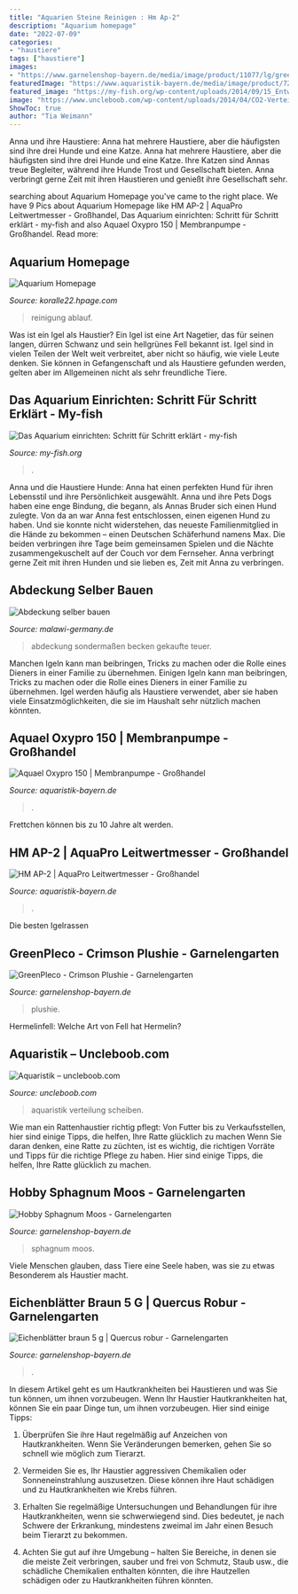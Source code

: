 ```yaml
---
title: "Aquarien Steine Reinigen : Hm Ap-2"
description: "Aquarium homepage"
date: "2022-07-09"
categories:
- "haustiere"
tags: ["haustiere"]
images:
- "https://www.garnelenshop-bayern.de/media/image/product/11077/lg/greenpleco-crimson-plushie~2.jpg"
featuredImage: "https://www.aquaristik-bayern.de/media/image/product/7206/lg/leitwertmessgeraet-hm-ap-2.jpg"
featured_image: "https://my-fish.org/wp-content/uploads/2014/09/15_Entwicklung1.jpg"
image: "https://www.uncleboob.com/wp-content/uploads/2014/04/CO2-Verteilung-im-Aquarium-720x340.jpg"
ShowToc: true
author: "Tia Weimann"
---
```



Anna und ihre Haustiere: Anna hat mehrere Haustiere, aber die häufigsten sind ihre drei Hunde und eine Katze.
Anna hat mehrere Haustiere, aber die häufigsten sind ihre drei Hunde und eine Katze. Ihre Katzen sind Annas treue Begleiter, während ihre Hunde Trost und Gesellschaft bieten. Anna verbringt gerne Zeit mit ihren Haustieren und genießt ihre Gesellschaft sehr.

	

		
searching about Aquarium Homepage you've came to the right place. We have 9 Pics about Aquarium Homepage like HM AP-2 | AquaPro Leitwertmesser - Großhandel, Das Aquarium einrichten: Schritt für Schritt erklärt - my-fish and also Aquael Oxypro 150 | Membranpumpe - Großhandel. Read more:
		
    
## Aquarium Homepage

<img loading=lazy src="https://file1.hpage.com/008557/76/bilder/steine_reinigen.jpg" onerror="this.onerror=null;this.src='https://tse4.mm.bing.net/th?id=OIP.EBBgssJ6Ovqvhlsz1z9XnAAAAA&amp;pid=15.1';" alt="Aquarium Homepage">

_Source: koralle22.hpage.com_

>reinigung ablauf. 

	

Was ist ein Igel als Haustier?
Ein Igel ist eine Art Nagetier, das für seinen langen, dürren Schwanz und sein hellgrünes Fell bekannt ist. Igel sind in vielen Teilen der Welt weit verbreitet, aber nicht so häufig, wie viele Leute denken. Sie können in Gefangenschaft und als Haustiere gefunden werden, gelten aber im Allgemeinen nicht als sehr freundliche Tiere.

    
## Das Aquarium Einrichten: Schritt Für Schritt Erklärt - My-fish

<img loading=lazy src="https://my-fish.org/wp-content/uploads/2014/09/15_Entwicklung1.jpg" onerror="this.onerror=null;this.src='https://tse2.mm.bing.net/th?id=OIP.i-Qn3gLr33oGbQUJha88VgHaE8&amp;pid=15.1';" alt="Das Aquarium einrichten: Schritt für Schritt erklärt - my-fish">

_Source: my-fish.org_

>. 

	

Anna und die Haustiere Hunde: Anna hat einen perfekten Hund für ihren Lebensstil und ihre Persönlichkeit ausgewählt.
Anna und ihre Pets Dogs haben eine enge Bindung, die begann, als Annas Bruder sich einen Hund zulegte. Von da an war Anna fest entschlossen, einen eigenen Hund zu haben. Und sie konnte nicht widerstehen, das neueste Familienmitglied in die Hände zu bekommen – einen Deutschen Schäferhund namens Max. Die beiden verbringen ihre Tage beim gemeinsamen Spielen und die Nächte zusammengekuschelt auf der Couch vor dem Fernseher. Anna verbringt gerne Zeit mit ihren Hunden und sie lieben es, Zeit mit Anna zu verbringen.

    
## Abdeckung Selber Bauen

<img loading=lazy src="https://www.malawi-germany.de/images/sonstiges/AbdeckungBauen/8.jpg" onerror="this.onerror=null;this.src='https://tse4.mm.bing.net/th?id=OIP.pgU20lfIn38ZOvC6eusgbQHaFj&amp;pid=15.1';" alt="Abdeckung selber bauen">

_Source: malawi-germany.de_

>abdeckung sondermaßen becken gekaufte teuer. 

	

Manchen Igeln kann man beibringen, Tricks zu machen oder die Rolle eines Dieners in einer Familie zu übernehmen.
Einigen Igeln kann man beibringen, Tricks zu machen oder die Rolle eines Dieners in einer Familie zu übernehmen. Igel werden häufig als Haustiere verwendet, aber sie haben viele Einsatzmöglichkeiten, die sie im Haushalt sehr nützlich machen könnten.

    
## Aquael Oxypro 150 | Membranpumpe - Großhandel

<img loading=lazy src="https://www.aquaristik-bayern.de/media/image/product/11164/lg/aquael-oxypro-150~3.jpg" onerror="this.onerror=null;this.src='https://tse1.mm.bing.net/th?id=OIP.EnPAsPhhLWPA0SUAB5GClwHaHa&amp;pid=15.1';" alt="Aquael Oxypro 150 | Membranpumpe - Großhandel">

_Source: aquaristik-bayern.de_

>. 

	

Frettchen können bis zu 10 Jahre alt werden.

    
## HM AP-2 | AquaPro Leitwertmesser - Großhandel

<img loading=lazy src="https://www.aquaristik-bayern.de/media/image/product/7206/lg/leitwertmessgeraet-hm-ap-2.jpg" onerror="this.onerror=null;this.src='https://tse2.mm.bing.net/th?id=OIP.82U0QZBskRY3OXXYVQmWxgHaHa&amp;pid=15.1';" alt="HM AP-2 | AquaPro Leitwertmesser - Großhandel">

_Source: aquaristik-bayern.de_

>. 

	

Die besten Igelrassen

    
## GreenPleco - Crimson Plushie - Garnelengarten

<img loading=lazy src="https://www.garnelenshop-bayern.de/media/image/product/11077/lg/greenpleco-crimson-plushie~2.jpg" onerror="this.onerror=null;this.src='https://tse2.mm.bing.net/th?id=OIP.TzsjuSqv92_z1jHLbdR8igHaHa&amp;pid=15.1';" alt="GreenPleco - Crimson Plushie - Garnelengarten">

_Source: garnelenshop-bayern.de_

>plushie. 

	

Hermelinfell: Welche Art von Fell hat Hermelin?

    
## Aquaristik – Uncleboob.com

<img loading=lazy src="https://www.uncleboob.com/wp-content/uploads/2014/04/CO2-Verteilung-im-Aquarium-720x340.jpg" onerror="this.onerror=null;this.src='https://tse1.mm.bing.net/th?id=OIP.yDbU26pWRGm4zwbLLOTtWgHaDf&amp;pid=15.1';" alt="Aquaristik – uncleboob.com">

_Source: uncleboob.com_

>aquaristik verteilung scheiben. 

	

Wie man ein Rattenhaustier richtig pflegt: Von Futter bis zu Verkaufsstellen, hier sind einige Tipps, die helfen, Ihre Ratte glücklich zu machen
Wenn Sie daran denken, eine Ratte zu züchten, ist es wichtig, die richtigen Vorräte und Tipps für die richtige Pflege zu haben. Hier sind einige Tipps, die helfen, Ihre Ratte glücklich zu machen.

    
## Hobby Sphagnum Moos - Garnelengarten

<img loading=lazy src="https://www.garnelenshop-bayern.de/media/image/product/11311/lg/hobby-sphagnum-moos.jpg" onerror="this.onerror=null;this.src='https://tse4.mm.bing.net/th?id=OIP.iSapo0Oj654yDR_uLw3ojQHaHa&amp;pid=15.1';" alt="Hobby Sphagnum Moos - Garnelengarten">

_Source: garnelenshop-bayern.de_

>sphagnum moos. 

	

Viele Menschen glauben, dass Tiere eine Seele haben, was sie zu etwas Besonderem als Haustier macht.

    
## Eichenblätter Braun 5 G | Quercus Robur - Garnelengarten

<img loading=lazy src="https://www.garnelenshop-bayern.de/media/image/product/4601/lg/eichenblaetter-braun-5-g~2.jpg" onerror="this.onerror=null;this.src='https://tse1.mm.bing.net/th?id=OIP.qwNMB221j-rm5U3uqMUAawHaHa&amp;pid=15.1';" alt="Eichenblätter braun 5 g | Quercus robur - Garnelengarten">

_Source: garnelenshop-bayern.de_

>. 

	

In diesem Artikel geht es um Hautkrankheiten bei Haustieren und was Sie tun können, um ihnen vorzubeugen.
Wenn Ihr Haustier Hautkrankheiten hat, können Sie ein paar Dinge tun, um ihnen vorzubeugen. Hier sind einige Tipps:
1. Überprüfen Sie ihre Haut regelmäßig auf Anzeichen von Hautkrankheiten. Wenn Sie Veränderungen bemerken, gehen Sie so schnell wie möglich zum Tierarzt.

2. Vermeiden Sie es, Ihr Haustier aggressiven Chemikalien oder Sonneneinstrahlung auszusetzen. Diese können ihre Haut schädigen und zu Hautkrankheiten wie Krebs führen.

3. Erhalten Sie regelmäßige Untersuchungen und Behandlungen für ihre Hautkrankheiten, wenn sie schwerwiegend sind. Dies bedeutet, je nach Schwere der Erkrankung, mindestens zweimal im Jahr einen Besuch beim Tierarzt zu bekommen.

4. Achten Sie gut auf ihre Umgebung – halten Sie Bereiche, in denen sie die meiste Zeit verbringen, sauber und frei von Schmutz, Staub usw., die schädliche Chemikalien enthalten könnten, die ihre Hautzellen schädigen oder zu Hautkrankheiten führen könnten.

